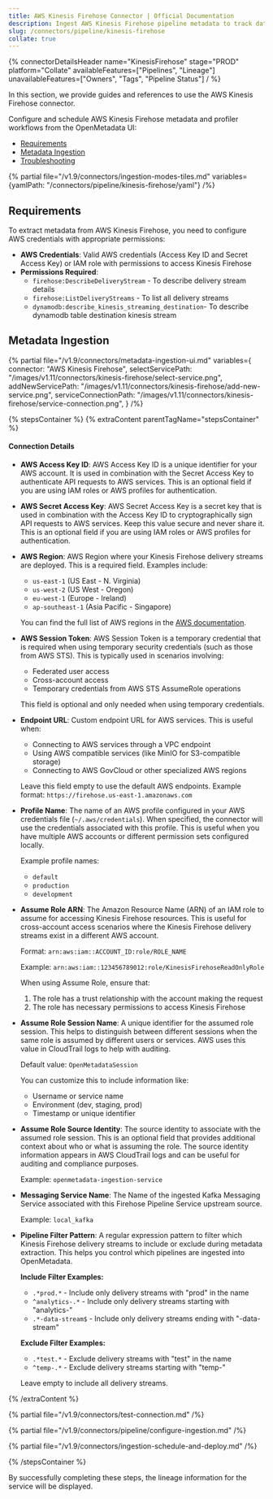 ```yaml
---
title: AWS Kinesis Firehose Connector | Official Documentation
description: Ingest AWS Kinesis Firehose pipeline metadata to track data delivery streams and manage operational lineage.
slug: /connectors/pipeline/kinesis-firehose
collate: true
---
```


{% connectorDetailsHeader
name="KinesisFirehose"
stage="PROD"
platform="Collate"
availableFeatures=["Pipelines", "Lineage"]
unavailableFeatures=["Owners", "Tags", "Pipeline Status"]
/ %}


In this section, we provide guides and references to use the AWS Kinesis Firehose connector.

Configure and schedule AWS Kinesis Firehose metadata and profiler workflows from the OpenMetadata UI:

- [Requirements](#requirements)
- [Metadata Ingestion](#metadata-ingestion)
- [Troubleshooting](/connectors/pipeline/kinesis-firehose/troubleshooting)

{% partial file="/v1.9/connectors/ingestion-modes-tiles.md" variables={yamlPath: "/connectors/pipeline/kinesis-firehose/yaml"} /%}

## Requirements

To extract metadata from AWS Kinesis Firehose, you need to configure AWS credentials with appropriate permissions:
- **AWS Credentials**: Valid AWS credentials (Access Key ID and Secret Access Key) or IAM role with permissions to access Kinesis Firehose
- **Permissions Required**:
  - `firehose:DescribeDeliveryStream` - To describe delivery stream details
  - `firehose:ListDeliveryStreams` - To list all delivery streams
  - `dynamodb:describe_kinesis_streaming_destination`- To describe dynamodb table destination kinesis stream


## Metadata Ingestion

{% partial
    file="/v1.9/connectors/metadata-ingestion-ui.md"
    variables={
        connector: "AWS Kinesis Firehose",
        selectServicePath: "/images/v1.11/connectors/kinesis-firehose/select-service.png",
        addNewServicePath: "/images/v1.11/connectors/kinesis-firehose/add-new-service.png",
        serviceConnectionPath: "/images/v1.11/connectors/kinesis-firehose/service-connection.png",
    }
/%}

{% stepsContainer %}
{% extraContent parentTagName="stepsContainer" %}

#### Connection Details

- **AWS Access Key ID**: AWS Access Key ID is a unique identifier for your AWS account. It is used in combination with the Secret Access Key to authenticate API requests to AWS services. This is an optional field if you are using IAM roles or AWS profiles for authentication.

- **AWS Secret Access Key**: AWS Secret Access Key is a secret key that is used in combination with the Access Key ID to cryptographically sign API requests to AWS services. Keep this value secure and never share it. This is an optional field if you are using IAM roles or AWS profiles for authentication.

- **AWS Region**: AWS Region where your Kinesis Firehose delivery streams are deployed. This is a required field. Examples include:
  - `us-east-1` (US East - N. Virginia)
  - `us-west-2` (US West - Oregon)
  - `eu-west-1` (Europe - Ireland)
  - `ap-southeast-1` (Asia Pacific - Singapore)

  You can find the full list of AWS regions in the [AWS documentation](https://docs.aws.amazon.com/general/latest/gr/rande.html).

- **AWS Session Token**: AWS Session Token is a temporary credential that is required when using temporary security credentials (such as those from AWS STS). This is typically used in scenarios involving:
  - Federated user access
  - Cross-account access
  - Temporary credentials from AWS STS AssumeRole operations

  This field is optional and only needed when using temporary credentials.

- **Endpoint URL**: Custom endpoint URL for AWS services. This is useful when:
  - Connecting to AWS services through a VPC endpoint
  - Using AWS compatible services (like MinIO for S3-compatible storage)
  - Connecting to AWS GovCloud or other specialized AWS regions

  Leave this field empty to use the default AWS endpoints. Example format: `https://firehose.us-east-1.amazonaws.com`

- **Profile Name**: The name of an AWS profile configured in your AWS credentials file (`~/.aws/credentials`). When specified, the connector will use the credentials associated with this profile. This is useful when you have multiple AWS accounts or different permission sets configured locally.

  Example profile names:
  - `default`
  - `production`
  - `development`

- **Assume Role ARN**: The Amazon Resource Name (ARN) of an IAM role to assume for accessing Kinesis Firehose resources. This is useful for cross-account access scenarios where the Kinesis Firehose delivery streams exist in a different AWS account.

  Format: `arn:aws:iam::ACCOUNT_ID:role/ROLE_NAME`

  Example: `arn:aws:iam::123456789012:role/KinesisFirehoseReadOnlyRole`

  When using Assume Role, ensure that:
  1. The role has a trust relationship with the account making the request
  2. The role has necessary permissions to access Kinesis Firehose

- **Assume Role Session Name**: A unique identifier for the assumed role session. This helps to distinguish between different sessions when the same role is assumed by different users or services. AWS uses this value in CloudTrail logs to help with auditing.

  Default value: `OpenMetadataSession`

  You can customize this to include information like:
  - Username or service name
  - Environment (dev, staging, prod)
  - Timestamp or unique identifier

- **Assume Role Source Identity**: The source identity to associate with the assumed role session. This is an optional field that provides additional context about who or what is assuming the role. The source identity information appears in AWS CloudTrail logs and can be useful for auditing and compliance purposes.

  Example: `openmetadata-ingestion-service`

- **Messaging Service Name**: The Name of the ingested Kafka Messaging Service associated with this Firehose Pipeline Service upstream source.

  Example: `local_kafka`

- **Pipeline Filter Pattern**: A regular expression pattern to filter which Kinesis Firehose delivery streams to include or exclude during metadata extraction. This helps you control which pipelines are ingested into OpenMetadata.

  **Include Filter Examples:**
  - `.*prod.*` - Include only delivery streams with "prod" in the name
  - `^analytics-.*` - Include only delivery streams starting with "analytics-"
  - `.*-data-stream$` - Include only delivery streams ending with "-data-stream"

  **Exclude Filter Examples:**
  - `.*test.*` - Exclude delivery streams with "test" in the name
  - `^temp-.*` - Exclude delivery streams starting with "temp-"

  Leave empty to include all delivery streams.


{% /extraContent %}

{% partial file="/v1.9/connectors/test-connection.md" /%}

{% partial file="/v1.9/connectors/pipeline/configure-ingestion.md" /%}

{% partial file="/v1.9/connectors/ingestion-schedule-and-deploy.md" /%}

{% /stepsContainer %}

By successfully completing these steps, the lineage information for the service will be displayed.